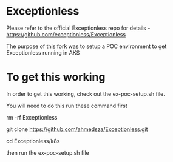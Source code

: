 # Exceptionless
Please refer to the official Exceptionless repo for details - https://github.com/exceptionless/Exceptionless

The purpose of this fork was to setup a POC environment to get Exceptionless running in AKS

# To get this working
In order to get this working, check out the ex-poc-setup.sh file. 

You will need to do this run these command first

rm -rf Exceptionless

git clone https://github.com/ahmedsza/Exceptionless.git 

cd Exceptionless/k8s

then run the ex-poc-setup.sh file